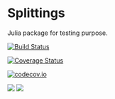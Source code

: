 # Splittings

Julia package for testing purpose.

[![Build Status](https://travis-ci.org/pnavaro/Splittings.jl.svg?branch=master)](https://travis-ci.org/pnavaro/Splittings.jl)

[![Coverage Status](https://coveralls.io/repos/github/pnavaro/Splittings.jl/badge.svg)](https://coveralls.io/github/pnavaro/Splittings.jl)

[![codecov.io](http://codecov.io/github/pnavaro/Splittings.jl/coverage.svg?branch=master)](http://codecov.io/github/pnavaro/Splittings.jl?branch=master)

[![](https://img.shields.io/badge/docs-stable-blue.svg)](https://pnavaro.github.io/Splittings.jl/stable)
[![](https://img.shields.io/badge/docs-latest-blue.svg)](https://pnavaro.github.io/Splittings.jl/latest)

